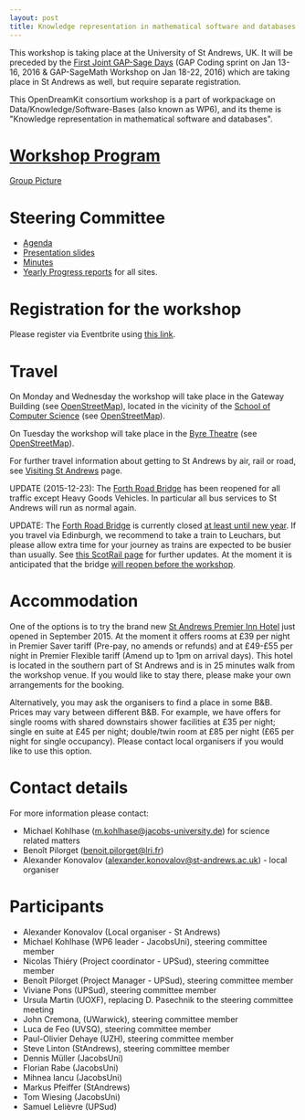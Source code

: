 ```yaml
---
layout: post
title: Knowledge representation in mathematical software and databases & Steering Committee, University of St Andrews, St Andrews, 25th-27th January, 2016
---
```


This workshop is taking place at the University of St Andrews, UK. It will be preceded by the [First Joint GAP-Sage Days](http://gapdays.de/gap-sage-days2016/) (GAP Coding sprint on Jan 13-16, 2016 & GAP-SageMath Workshop on Jan 18-22, 2016) which are taking place in St Andrews as well, but require separate registration.

This OpenDreamKit consortium workshop is a part of workpackage on Data/Knowledge/Software-Bases (also known as WP6), and its theme is "Knowledge representation in mathematical software and databases".

# [Workshop Program](/meetings/2016-01-25-DKS/program)

[Group Picture](/meetings/2016-01-25-DKS/group_picture.jpg)

# Steering Committee

- [Agenda](/meetings/2016-01-25-DKS/SteeringCommittee/agenda)
- [Presentation slides](/meetings/2016-01-25-DKS/SteeringCommittee/SC-StAndrews_presentation_final.pdf)
- [Minutes](/meetings/2016-01-25-DKS/SteeringCommittee/minutes)
- [Yearly Progress reports](/meetings/2016-01-25-DKS/SteeringCommittee/ProgressReports/) for all sites.

# Registration for the workshop

Please register via Eventbrite using [this link](https://www.eventbrite.com/e/opendreamkit-wp6-workshop-registration-19907319328).

# Travel

On Monday and Wednesday the workshop will take place in the Gateway Building (see [OpenStreetMap](http://www.openstreetmap.org/way/27225074#map=19/56.34119/-2.80943)), located
in the vicinity of the [School of Computer Science](http://www.cs.st-andrews.ac.uk/) (see [OpenStreetMap](http://www.openstreetmap.org/way/155223867#map=19/56.34030/-2.80871)).

On Tuesday the workshop will take place in the [Byre Theatre](http://byretheatre.com/)
(see [OpenStreetMap](http://www.openstreetmap.org/way/315991170#map=19/56.33891/-2.79156)).

For further travel information about getting to St Andrews by air, rail or road, see [Visiting St Andrews](http://www.st-andrews.ac.uk/about/visiting/) page.

UPDATE (2015-12-23): The [Forth Road Bridge](https://www.forthroadbridge.org) has been
reopened for all traffic except Heavy Goods Vehicles. In particular all bus services
to St Andrews will run as normal again.

UPDATE: The [Forth Road Bridge](https://www.forthroadbridge.org/) is currently closed
[at least until new year](http://www.bbc.co.uk/news/uk-scotland-35001277).
If you travel via Edinburgh, we recommend to take a train to Leuchars, but please
allow extra time for your journey as trains are expected to be busier than usually.
See [this ScotRail page](http://www.scotrail.co.uk/frb) for further updates.
At the moment it is anticipated that the bridge
[will reopen before the workshop](http://www.bbc.co.uk/news/uk-scotland-scotland-politics-35096668).

# Accommodation

One of the options is to try the brand new
[St Andrews Premier Inn Hotel](http://www.premierinn.com/en/hotel/STALAR/st-andrews)
just opened in September 2015. At the moment it offers rooms at £39 per night in
Premier Saver tariff (Pre-pay, no amends or refunds) and at £49-£55 per night in
Premier Flexible tariff (Amend up to 1pm on arrival days). This hotel is located
in the southern part of St Andrews and is in 25 minutes walk from the workshop venue.
If you would like to stay there, please make your own arrangements for the booking.

Alternatively, you may ask the organisers to find a place in some B&B. Prices may
vary between different B&B. For example, we have offers for single rooms with
shared downstairs shower facilities at £35 per night; single en suite at £45 per
night; double/twin room at £85 per night (£65 per night for single occupancy).
Please contact local organisers if you would like to use this option.

# Contact details

For more information please contact:

* Michael Kohlhase (m.kohlhase@jacobs-university.de) for science related matters
* Benoît Pilorget (benoit.pilorget@lri.fr)
* Alexander Konovalov (alexander.konovalov@st-andrews.ac.uk) - local organiser

# Participants

* Alexander Konovalov (Local organiser - St Andrews)
* Michael Kohlhase (WP6 leader - JacobsUni), steering committee member
* Nicolas Thiéry (Project coordinator - UPSud), steering committee member
* Benoît Pilorget (Project Manager - UPSud), steering committee member
* Viviane Pons (UPSud), steering committee member
* Ursula Martin (UOXF), replacing D. Pasechnik to the steering committee meeting
* John Cremona, (UWarwick), steering committee member
* Luca de Feo (UVSQ), steering committee member
* Paul-Olivier Dehaye (UZH), steering committee member
* Steve Linton (StAndrews), steering committee member
* Dennis Müller (JacobsUni)
* Florian Rabe (JacobsUni)
* Mihnea Iancu (JacobsUni)
* Markus Pfeiffer (StAndrews)
* Tom Wiesing (JacobsUni)
* Samuel Lelièvre (UPSud)


